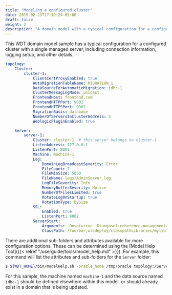 ```yaml
---
title: "Modeling a configured cluster"
date: 2019-02-23T17:19:24-05:00
draft: false
weight: 2
description: "A domain model with a typical configuration for a configured cluster."
---
```


This WDT domain model sample has a typical configuration for a configured cluster with a single managed server, including connection information, logging setup, and other details.

```yaml
topology:
    Cluster:
        cluster-1:
            ClientCertProxyEnabled: true
            AutoMigrationTableName: MIGRATION_1
            DataSourceForAutomaticMigration: jdbc-1
            ClusterMessagingMode: unicast
            FrontendHost: frontend.com
            FrontendHTTPPort: 9001
            FrontendHTTPSPort: 9002
            MigrationBasis: database
            NumberOfServersInClusterAddress: 5
            WeblogicPluginEnabled: true

    Server:
        server-1:
            Cluster: cluster-1  # this server belongs to cluster-1
            ListenAddress: 127.0.0.1
            ListenPort: 8001
            Machine: machine-1
            Log:
                DomainLogBroadcastSeverity: Error
                FileCount: 7
                FileMinSize: 5000
                FileName: logs/AdminServer.log
                LogFileSeverity: Info
                MemoryBufferSeverity: Notice
                NumberOfFilesLimited: true
                RotateLogOnStartup: true
                RotationType: bySize
            SSL:
                Enabled: true
                ListenPort: 8002
            ServerStart:
                Arguments: -Dosgi=true -Dtangosol.coherence.management=all
                ClassPath: /foo/bar,wlsdeploy/classpathLibraries/mylib.jar
```
There are additional sub-folders and attributes available for more configuration options. These can be determined using the [Model Help Tool]({{< relref "/userguide/tools/model_help.md" >}}). For example, this command will list the attributes and sub-folders for the `Server` folder:
```bash
$ ${WDT_HOME}/bin/modelHelp.sh -oracle_home /tmp/oracle topology:/Server
```

For this sample, the machine named `machine-1` and the data source named `jdbc-1` should be defined elsewhere within this model, or should already exist in a domain that is being updated.
